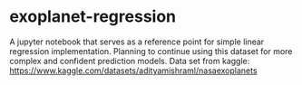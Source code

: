 # exoplanet-regression
A jupyter notebook that serves as a reference point for simple linear regression implementation.  Planning to continue using this dataset for more complex and confident prediction models.
Data set from kaggle: https://www.kaggle.com/datasets/adityamishraml/nasaexoplanets
